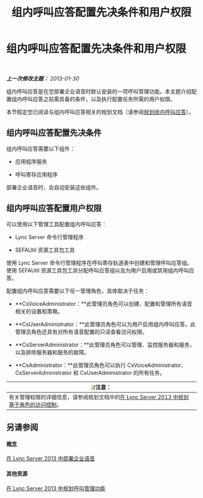 ﻿---
title: 组内呼叫应答配置先决条件和用户权限
TOCTitle: 组内呼叫应答配置先决条件和用户权限
ms:assetid: 8757b1d3-751d-49c3-b1b8-b678f663f18e
ms:mtpsurl: https://technet.microsoft.com/zh-cn/library/JJ945641(v=OCS.15)
ms:contentKeyID: 52061065
ms.date: 05/19/2016
mtps_version: v=OCS.15
ms.translationtype: HT
---

# 组内呼叫应答配置先决条件和用户权限

 

_**上一次修改主题：** 2013-01-30_

组内呼叫应答是在您部署企业语音时默认安装的一项呼叫管理功能。本主题介绍配置组内呼叫应答之前需具备的条件，以及执行配置任务所需的用户权限。

本节假定您已阅读与组内呼叫应答相关的规划文档（请参阅[规划组内呼叫应答](lync-server-2013-planning-for-group-call-pickup.md)）。

## 组内呼叫应答配置先决条件

组内呼叫应答需要以下组件：

  - 应用程序服务

  - 呼叫寄存应用程序

部署企业语音时，会自动安装这些组件。

## 组内呼叫应答配置用户权限

可以使用以下管理工具配置组内呼叫应答：

  - Lync Server 命令行管理程序

  - SEFAUtil 资源工具包工具

使用 Lync Server 命令行管理程序在呼叫寄存轨道表中创建和管理呼叫应答组。使用 SEFAUtil 资源工具包工具分配呼叫应答组以及为用户启用或禁用组内呼叫应答。

配置组内呼叫应答需要以下任一管理角色，具体取决于任务：

  - **CsVoiceAdministrator：**此管理员角色可以创建、配置和管理所有语音相关的设置和策略。

  - **CsUserAdministrator：**此管理员角色可以为用户启用组内呼叫应答。此管理员角色还具有对所有语音配置的只读查看访问权限。

  - **CsServerAdministrator：**此管理员角色可以管理、监控服务器和服务，以及排除服务器和服务的故障。

  - **CsAdministrator：**此管理员角色可以执行 CsVoiceAdministrator、CsServerAdministrator 和 CsUserAdministrator 的所有任务。

<table>
<thead>
<tr class="header">
<th><img src="images/Dn783119.note(OCS.15).gif" title="note" alt="note" />注意：</th>
</tr>
</thead>
<tbody>
<tr class="odd">
<td>有关管理权限的详细信息，请参阅规划文档中的<a href="lync-server-2013-planning-for-role-based-access-control.md">在 Lync Server 2013 中规划基于角色的访问控制</a>。</td>
</tr>
</tbody>
</table>


## 另请参阅

#### 概念

[在 Lync Server 2013 中部署企业语音](lync-server-2013-deploying-enterprise-voice.md)  

#### 其他资源

[在 Lync Server 2013 中规划呼叫管理功能](lync-server-2013-planning-for-call-management-features.md)


